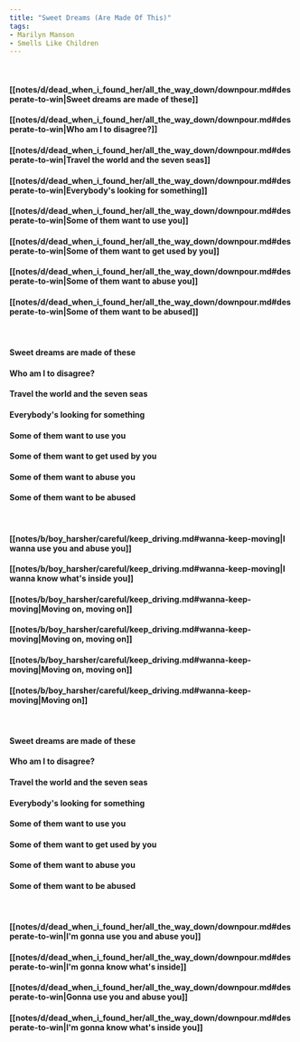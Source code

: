 ```yaml
---
title: "Sweet Dreams (Are Made Of This)"
tags:
- Marilyn Manson
- Smells Like Children
---
```

&nbsp;
#### [[notes/d/dead_when_i_found_her/all_the_way_down/downpour.md#desperate-to-win|Sweet dreams are made of these]]
#### [[notes/d/dead_when_i_found_her/all_the_way_down/downpour.md#desperate-to-win|Who am I to disagree?]]
#### [[notes/d/dead_when_i_found_her/all_the_way_down/downpour.md#desperate-to-win|Travel the world and the seven seas]]
#### [[notes/d/dead_when_i_found_her/all_the_way_down/downpour.md#desperate-to-win|Everybody's looking for something]]
#### [[notes/d/dead_when_i_found_her/all_the_way_down/downpour.md#desperate-to-win|Some of them want to use you]]
#### [[notes/d/dead_when_i_found_her/all_the_way_down/downpour.md#desperate-to-win|Some of them want to get used by you]]
#### [[notes/d/dead_when_i_found_her/all_the_way_down/downpour.md#desperate-to-win|Some of them want to abuse you]]
#### [[notes/d/dead_when_i_found_her/all_the_way_down/downpour.md#desperate-to-win|Some of them want to be abused]]
&nbsp;
#### Sweet dreams are made of these
#### Who am I to disagree?
#### Travel the world and the seven seas
#### Everybody's looking for something
#### Some of them want to use you
#### Some of them want to get used by you
#### Some of them want to abuse you
#### Some of them want to be abused
&nbsp;
#### [[notes/b/boy_harsher/careful/keep_driving.md#wanna-keep-moving|I wanna use you and abuse you]]
#### [[notes/b/boy_harsher/careful/keep_driving.md#wanna-keep-moving|I wanna know what's inside you]]
#### [[notes/b/boy_harsher/careful/keep_driving.md#wanna-keep-moving|Moving on, moving on]]
#### [[notes/b/boy_harsher/careful/keep_driving.md#wanna-keep-moving|Moving on, moving on]]
#### [[notes/b/boy_harsher/careful/keep_driving.md#wanna-keep-moving|Moving on, moving on]]
#### [[notes/b/boy_harsher/careful/keep_driving.md#wanna-keep-moving|Moving on]]
&nbsp;
#### Sweet dreams are made of these
#### Who am I to disagree?
#### Travel the world and the seven seas
#### Everybody's looking for something
#### Some of them want to use you
#### Some of them want to get used by you
#### Some of them want to abuse you
#### Some of them want to be abused
&nbsp;
#### [[notes/d/dead_when_i_found_her/all_the_way_down/downpour.md#desperate-to-win|I'm gonna use you and abuse you]]
#### [[notes/d/dead_when_i_found_her/all_the_way_down/downpour.md#desperate-to-win|I'm gonna know what's inside]]
#### [[notes/d/dead_when_i_found_her/all_the_way_down/downpour.md#desperate-to-win|Gonna use you and abuse you]]
#### [[notes/d/dead_when_i_found_her/all_the_way_down/downpour.md#desperate-to-win|I'm gonna know what's inside you]]
